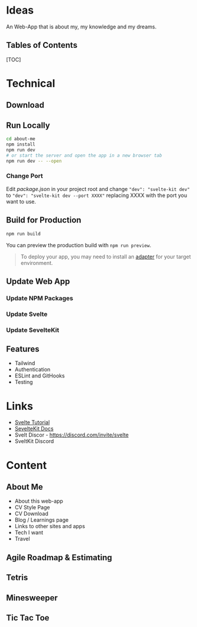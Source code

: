 <h1>Ideas</h1>

An Web-App that is about my, my knowledge and my dreams.

<h2>Tables of Contents</h2>

[TOC]

# Technical

## Download

## Run Locally

```sh
cd about-me
npm install
npm run dev
# or start the server and open the app in a new browser tab
npm run dev -- --open
```

### Change Port

Edit *package.json* in your project root and change `"dev": "svelte-kit dev"` to `"dev": "svelte-kit dev --port XXXX"` replacing XXXX with the port you want to use.


## Build for Production

```sh
npm run build
```

You can preview the production build with `npm run preview`.

> To deploy your app, you may need to install an [adapter](https://kit.svelte.dev/docs/adapters) for your target environment.


## Update Web App

### Update NPM Packages

### Update Svelte

### Update SevelteKit

## Features

- Tailwind
- Authentication
- ESLint and GitHooks
- Testing

# Links

- [Svelte Tutorial](https://svelte.dev/tutorial/basics)
- [SevelteKit Docs](https://kit.svelte.dev/docs/introduction)
- Svelt Discor - https://discord.com/invite/svelte
- SveltKit Discord

# Content

## About Me

* About this web-app
* CV Style Page
* CV Download
* Blog / Learnings page
* Links to other sites and apps
* Tech I want
* Travel

## Agile Roadmap & Estimating

## Tetris

## Minesweeper

## Tic Tac Toe
